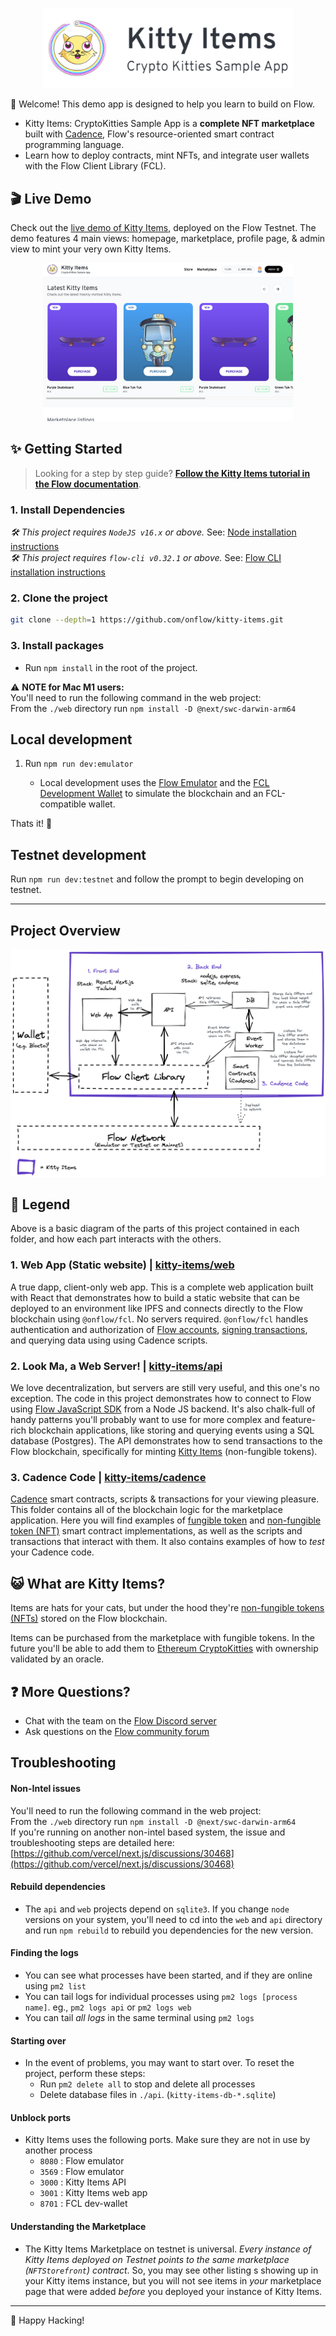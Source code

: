 <p align="center">
  <a href="https://kitty-items.onflow.org/">
    <img width="400" src="assets/kitty-items-banner.png" />
  </a>
</p>

👋 Welcome! This demo app is designed to help you learn to build on Flow.

- Kitty Items: CryptoKitties Sample App is a **complete NFT marketplace** built with [Cadence](https://docs.onflow.org/cadence), Flow's resource-oriented smart contract programming language.
- Learn how to deploy contracts, mint NFTs, and integrate user wallets with the Flow Client Library (FCL).

## 🎬 Live Demo

Check out the [live demo of Kitty Items](https://kitty-items.onflow.org/),
deployed on the Flow Testnet. The demo features 4 main views: homepage, marketplace, profile page, & admin view to mint your very own Kitty Items.
<p align="center">
  <img width="400" src="assets/kitty-items-homepage-view.png" />
</p>

## ✨ Getting Started

> Looking for a step by step guide? [**Follow the Kitty Items tutorial in the Flow documentation**](https://docs.onflow.org/kitty-items/install/).

### 1. Install Dependencies

_🛠 This project requires `NodeJS v16.x` or above._ See: [Node installation instructions](https://nodejs.org/en/) <br/>
_🛠 This project requires `flow-cli v0.32.1` or above._ See: [Flow CLI installation instructions](https://docs.onflow.org/flow-cli)

### 2. Clone the project

```sh
git clone --depth=1 https://github.com/onflow/kitty-items.git
```

### 3. Install packages

- Run `npm install` in the root of the project.

⚠️ **NOTE for Mac M1 users:** <br/>
You'll need to run the following command in the web project: <br/>
From the `./web` directory run `npm install -D @next/swc-darwin-arm64`

## Local development

1.  Run `npm run dev:emulator`

    - Local development uses the [Flow Emulator](https://docs.onflow.org/emulator/) and the [FCL Development Wallet](https://github.com/onflow/fcl-dev-wallet) to simulate the blockchain and an FCL-compatible wallet.


Thats it! 🏁

## Testnet development

Run `npm run dev:testnet` and follow the prompt to begin developing on testnet.

---

## Project Overview

![Project Overview](/assets/kitty-items-diagram.png)

## 🔎 Legend

Above is a basic diagram of the parts of this project contained in each folder, and how each part interacts with the others.

### 1. Web App (Static website) | [kitty-items/web](https://github.com/onflow/kitty-items/tree/master/web)

A true dapp, client-only web app. This is a complete web application built with React that demonstrates how to build a static website that can be deployed to an environment like IPFS and connects directly to the Flow blockchain using `@onflow/fcl`. No servers required. `@onflow/fcl` handles authentication and authorization of [Flow accounts](https://docs.onflow.org/concepts/accounts-and-keys/), [signing transactions](https://docs.onflow.org/concepts/transaction-signing/), and querying data using using Cadence scripts.

### 2. Look Ma, a Web Server! | [kitty-items/api](https://github.com/onflow/kitty-items/tree/master/api)

We love decentralization, but servers are still very useful, and this one's no exception. The code in this project demonstrates how to connect to Flow using [Flow JavaScript SDK](https://github.com/onflow/flow-js-sdk) from a Node JS backend. It's also chalk-full of handy patterns you'll probably want to use for more complex and feature-rich blockchain applications, like storing and querying events using a SQL database (Postgres). The API demonstrates how to send transactions to the Flow blockchain, specifically for minting [Kitty Items](https://github.com/onflow/kitty-items/blob/master/cadence/contracts/KittyItems.cdc) (non-fungible tokens).

### 3. Cadence Code | [kitty-items/cadence](https://github.com/onflow/kitty-items/tree/master/cadence)

[Cadence](https://docs.onflow.org/cadence) smart contracts, scripts & transactions for your viewing pleasure. This folder contains all of the blockchain logic for the marketplace application. Here you will find examples of [fungible token](https://github.com/onflow/flow-ft) and [non-fungible token (NFT)](https://github.com/onflow/flow-nft) smart contract implementations, as well as the scripts and transactions that interact with them. It also contains examples of how to _test_ your Cadence code.

## 😺 What are Kitty Items?

Items are hats for your cats, but under the hood they're [non-fungible tokens (NFTs)](https://github.com/onflow/flow-nft) stored on the Flow blockchain.

Items can be purchased from the marketplace with fungible tokens.
In the future you'll be able to add them to [Ethereum CryptoKitties](https://www.cryptokitties.co/) with ownership validated by an oracle.

## ❓ More Questions?

- Chat with the team on the [Flow Discord server](https://discord.gg/xUdZxs82Rz)
- Ask questions on the [Flow community forum](https://forum.onflow.org/t/kitty-items-marketplace-demo-dapp/759/5)

## Troubleshooting

#### Non-Intel issues <br/>

You'll need to run the following command in the web project: <br/>
From the `./web` directory run `npm install -D @next/swc-darwin-arm64` <br/>
If you're running on another non-intel based system, the issue and troubleshooting steps are detailed here: [https://github.com/vercel/next.js/discussions/30468](https://github.com/vercel/next.js/discussions/30468)

#### Rebuild dependencies

- The `api` and `web` projects depend on `sqlite3`. If you change `node` versions on your system, you'll need to cd into the `web` and `api` directory and run `npm rebuild` to rebuild you dependencies for the new version.

#### Finding the logs

- You can see what processes have been started, and if they are online using `pm2 list`
- You can tail logs for individual processes using `pm2 logs [process name]`. eg., `pm2 logs api` or `pm2 logs web`
- You can tail _all logs_ in the same terminal using `pm2 logs`

#### Starting over

- In the event of problems, you may want to start over. To reset the project, perform these steps:
  - Run `pm2 delete all` to stop and delete all processes
  - Delete database files in `./api`. (`kitty-items-db-*.sqlite`)

#### Unblock ports

- Kitty Items uses the following ports. Make sure they are not in use by another process
  - `8080` : Flow emulator
  - `3569` : Flow emulator
  - `3000` : Kitty Items API
  - `3001` : Kitty Items web app
  - `8701` : FCL dev-wallet

#### Understanding the Marketplace

- The Kitty Items Marketplace on testnet is universal. _Every instance of Kitty Items deployed on Testnet points to the same marketplace (`NFTStorefront`) contract_. So, you may see other listing s showing up in your Kitty items instance, but you will not see items in _your_ marketplace page that were added _before_ you deployed your instance of Kitty Items.

---

🚀 Happy Hacking!

